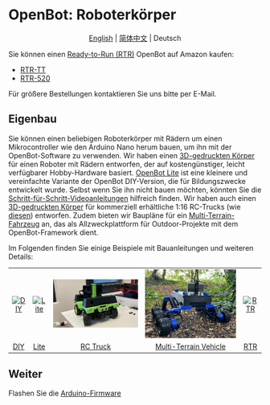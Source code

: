 # OpenBot: Roboterkörper

<p align="center">
    <a href="README.md">English</a> |
    <a href="README.zh-CN.md">简体中文</a> |
    <span>Deutsch</span>
</p>

Sie können einen [Ready-to-Run (RTR)](rtr) OpenBot auf Amazon kaufen:
- [RTR-TT](https://buy.openbot.org/rtr-tt)
- [RTR-520](https://buy.openbot.org/rtr-520)

Für größere Bestellungen kontaktieren Sie uns bitte per E-Mail.

## Eigenbau

Sie können einen beliebigen Roboterkörper mit Rädern um einen Mikrocontroller wie den Arduino Nano herum bauen, um ihn mit der OpenBot-Software zu verwenden. Wir haben einen [3D-gedruckten Körper](diy) für einen Roboter mit Rädern entworfen, der auf kostengünstiger, leicht verfügbarer Hobby-Hardware basiert. [OpenBot Lite](lite) ist eine kleinere und vereinfachte Variante der OpenBot DIY-Version, die für Bildungszwecke entwickelt wurde. Selbst wenn Sie ihn nicht bauen möchten, könnten Sie die [Schritt-für-Schritt-Videoanleitungen](lite/#step-by-step-video-guides) hilfreich finden. Wir haben auch einen [3D-gedruckten Körper](rc_truck) für kommerziell erhältliche 1:16 RC-Trucks (wie [diesen](https://www.amazon.de/dp/B00M3J7DJW)) entworfen. Zudem bieten wir Baupläne für ein [Multi-Terrain-Fahrzeug](mtv) an, das als Allzweckplattform für Outdoor-Projekte mit dem OpenBot-Framework dient.

Im Folgenden finden Sie einige Beispiele mit Bauanleitungen und weiteren Details:

<table style="width:100%;border:none;text-align:center">
  <tr>
  <td>  <a href="diy">
    <img  alt="DIY" src="../docs/images/assembly.gif" />
  </a>
  </td>
  <td>
  <a href="lite">
    <img alt="Lite" src="../docs/images/openbot_lite.jpg" />
  </a>
  </td>
  <td>
  <a href="rc_truck">
    <img  alt="RC Truck" src="../docs/images/add_covers_2.JPG" />
  </a>
  </td>
  <td>
  <a href="mtv">
    <img alt="Multi-Terrain Vehicle" src="../docs/images/MTV/MTV.jpg" />
  </a>
  </td>
  <td>
  <a href="rtr">
    <img alt="RTR" src="../docs/images/rtr_tt_assembly.gif" />
  </a>
  </td>
  </tr>
  <tr>
    <td><a href="diy"> DIY </a></td>
    <td><a href="lite"> Lite </a></td>
    <td><a href="rc_truck"> RC Truck </a></td>
    <td><a href="mtv"> Multi-Terrain Vehicle </a></td>
    <td><a href="rtr"> RTR </a></td>
  </tr>
</table>

## Weiter

Flashen Sie die [Arduino-Firmware](../firmware/README.md)
